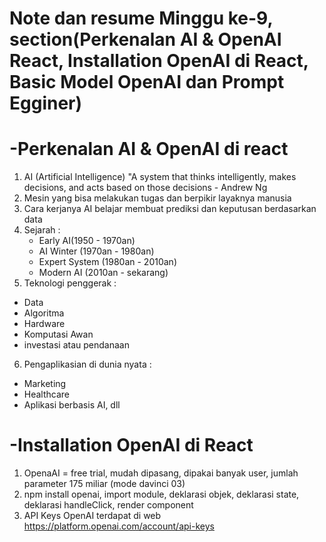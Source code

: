 # Note dan resume Minggu ke-9, section(Perkenalan AI & OpenAI React, Installation OpenAI di React, Basic Model OpenAI dan Prompt Egginer)

# -Perkenalan AI & OpenAI di react
1. AI (Artificial Intelligence) "A system that thinks intelligently, makes decisions, and acts based on those decisions - Andrew Ng
2. Mesin yang bisa melakukan tugas dan berpikir layaknya manusia
3. Cara kerjanya AI belajar membuat prediksi dan keputusan berdasarkan data
4. Sejarah :
    - Early AI(1950 - 1970an)
    - AI Winter (1970an - 1980an)
    - Expert System (1980an - 2010an)
    - Modern AI (2010an - sekarang)
5. Teknologi penggerak :
- Data
- Algoritma
- Hardware
- Komputasi Awan
- investasi atau pendanaan
6. Pengaplikasian di dunia nyata :
- Marketing
- Healthcare
- Aplikasi berbasis AI, dll

# -Installation OpenAI di React
 
1. OpenaAI = free trial, mudah dipasang, dipakai  banyak user, jumlah parameter 175 miliar (mode davinci 03)
2. npm install openai, import module, deklarasi objek, deklarasi state, deklarasi handleClick, render component 
3. API Keys OpenAI terdapat di web https://platform.openai.com/account/api-keys
